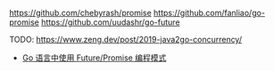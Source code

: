 

https://github.com/chebyrash/promise
https://github.com/fanliao/go-promise
https://github.com/uudashr/go-future


TODO: https://www.zeng.dev/post/2019-java2go-concurrency/

* [Go 语言中使用 Future/Promise 编程模式](https://www.jianshu.com/p/819aa9b9af86)
